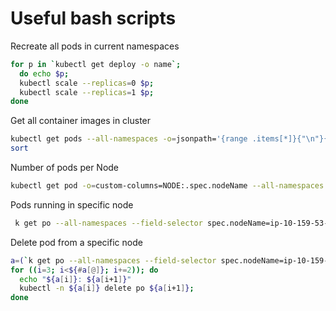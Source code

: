 # Useful bash scripts

Recreate all pods in current namespaces

```bash
for p in `kubectl get deploy -o name`;
  do echo $p; 
  kubectl scale --replicas=0 $p; 
  kubectl scale --replicas=1 $p;
done
```

Get all container images in cluster

```bash
kubectl get pods --all-namespaces -o=jsonpath='{range .items[*]}{"\n"}{.metadata.name}{":\t"}{range .spec.containers[*]}{.image}{", "}{end}{end}' |\
sort
```

Number of pods per Node

```bash
kubectl get pod -o=custom-columns=NODE:.spec.nodeName --all-namespaces | sed -n '1!p' | sort -n | uniq -c 
```

Pods running in specific node

```bash
 k get po --all-namespaces --field-selector spec.nodeName=ip-10-159-53-189.eu-west-1.compute.internal 
```

Delete pod from a specific node

```bash
a=(`k get po --all-namespaces --field-selector spec.nodeName=ip-10-159-53-189.eu-west-1.compute.internal -o=custom-columns=NAMESPACE:metadata.namespace,NAME:metadata.name`)
for ((i=3; i<${#a[@]}; i+=2)); do
  echo "${a[i]}: ${a[i+1]}"
  kubectl -n ${a[i]} delete po ${a[i+1]};
done
```


